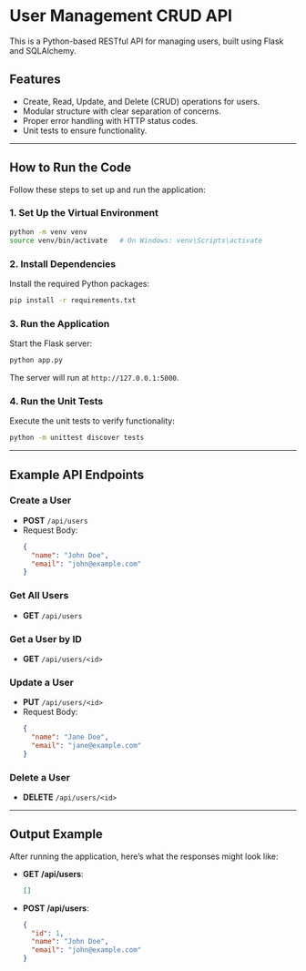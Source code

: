 # User Management CRUD API

This is a Python-based RESTful API for managing users, built using Flask and SQLAlchemy.

## Features

- Create, Read, Update, and Delete (CRUD) operations for users.
- Modular structure with clear separation of concerns.
- Proper error handling with HTTP status codes.
- Unit tests to ensure functionality.

---

## How to Run the Code

Follow these steps to set up and run the application:

### 1. Set Up the Virtual Environment

```bash
python -m venv venv
source venv/bin/activate   # On Windows: venv\Scripts\activate
```

### 2. Install Dependencies

Install the required Python packages:

```bash
pip install -r requirements.txt
```

### 3. Run the Application

Start the Flask server:

```bash
python app.py
```

The server will run at `http://127.0.0.1:5000`.

### 4. Run the Unit Tests

Execute the unit tests to verify functionality:

```bash
python -m unittest discover tests
```

---

## Example API Endpoints

### Create a User
- **POST** `/api/users`
- Request Body:
  ```json
  {
    "name": "John Doe",
    "email": "john@example.com"
  }
  ```

### Get All Users
- **GET** `/api/users`

### Get a User by ID
- **GET** `/api/users/<id>`

### Update a User
- **PUT** `/api/users/<id>`
- Request Body:
  ```json
  {
    "name": "Jane Doe",
    "email": "jane@example.com"
  }
  ```

### Delete a User
- **DELETE** `/api/users/<id>`

---

## Output Example

After running the application, here’s what the responses might look like:

- **GET /api/users**:
  ```json
  []
  ```

- **POST /api/users**:
  ```json
  {
    "id": 1,
    "name": "John Doe",
    "email": "john@example.com"
  }
  ```
